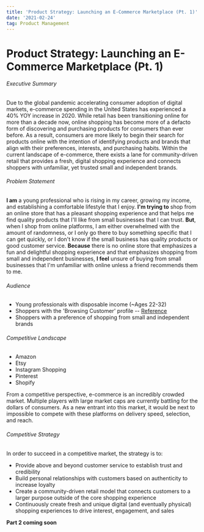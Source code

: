 ```yaml
---
title: 'Product Strategy: Launching an E-Commerce Marketplace (Pt. 1)'
date: '2021-02-24'
tag: Product Management
---
```


# Product Strategy: Launching an E-Commerce Marketplace (Pt. 1)

###### Executive Summary
Due to the global pandemic accelerating consumer adoption of digital markets, e-commerce spending in the United States has experienced a 40% YOY increase in 2020. While retail has been transitioning online for more than a decade now, online shopping has become more of a defacto form of discovering and purchasing products for consumers than ever before. As a result, consumers are more likely to begin their search for products online with the intention of identifying products and brands that align with their preferences, interests, and purchasing habits. Within the current landscape of e-commerce, there exists a lane for community-driven retail that provides a fresh, digital shopping experience and connects shoppers with unfamiliar, yet trusted small and independent brands.

###### Problem Statement
__I am__ a young professional who is rising in my career, growing my income, and establishing a comfortable lifestyle that I enjoy. __I'm trying to__ shop from an online store that has a pleasant shopping experience and that helps me find quality products that I'll like from small businesses that I can trust. __But__, when I shop from online platforms, I am either overwhelmed with the amount of randomness, or I only go there to buy something specific that I can get quickly, or I don't know if the small business has quality products or good customer service. __Because__ there is no online store that emphasizes a fun and delightful shopping experience and that emphasizes shopping from small and independent businesses, __I feel__ unsure of buying from small businesses that I'm unfamiliar with online unless a friend recommends them to me.

###### Audience
- Young professionals with disposable income (~Ages 22-32) 
- Shoppers with the 'Browsing Customer' profile -- [Reference](https://fitsmallbusiness.com/shopper-profile/)
- Shoppers with a preference of shopping from small and independent brands

###### Competitive Landscape
- Amazon
- Etsy
- Instagram Shopping
- Pinterest
- Shopify

From a competitive perspective, e-commerce is an incredibly crowded market. Multiple players with large market caps are currently battling for the dollars of consumers. As a new entrant into this market, it would be next to impossible to compete with these platforms on delivery speed, selection, and reach. 

###### Competitive Strategy

In order to succeed in a competitive market, the strategy is to:
- Provide above and beyond customer service to establish trust and credibility
- Build personal relationships with customers based on authenticity to increase loyalty
- Create a community-driven retail model that connects customers to a larger purpose outside of the core shopping experience
- Continuously create fresh and unique digital (and eventually physical) shopping experiences to drive interest, engagement, and sales

**Part 2 coming soon**


